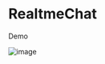 # RealtmeChat



 Demo

 ![image](https://github.com/user-attachments/assets/04c7f800-bdb1-4f5f-9d37-f9d59827bb72)
